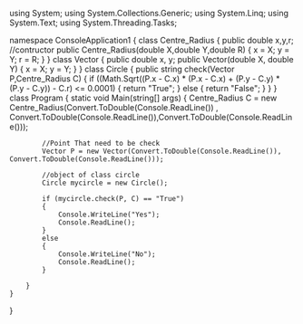 using System;
using System.Collections.Generic;
using System.Linq;
using System.Text;
using System.Threading.Tasks;

namespace ConsoleApplication1
{
    class Centre_Radius
    {
        public double x,y,r; 
    //contructor
    public Centre_Radius(double X,double Y,double R)
    {
        x = X; y = Y; r = R;
    }
    }
    class Vector
    {
        public double x, y;
        public Vector(double X, double Y)
        {
            x = X; y = Y;
        }
    }
    class Circle
    {
        public string check(Vector P,Centre_Radius C)
        {
            if ((Math.Sqrt((P.x - C.x) * (P.x - C.x) + (P.y - C.y) * (P.y - C.y)) - C.r) <= 0.0001)
            {
                return "True";
            }
            else
            {
                return "False";
            }
        }
    }
    class Program
    {
        static void Main(string[] args)
        {
            Centre_Radius C = new Centre_Radius(Convert.ToDouble(Console.ReadLine()) , Convert.ToDouble(Console.ReadLine()),Convert.ToDouble(Console.ReadLine()));
            
            //Point That need to be check
            Vector P = new Vector(Convert.ToDouble(Console.ReadLine()), Convert.ToDouble(Console.ReadLine()));

            //object of class circle
            Circle mycircle = new Circle();

            if (mycircle.check(P, C) == "True")
            {
                Console.WriteLine("Yes");
                Console.ReadLine();
            }
            else
            {
                Console.WriteLine("No");
                Console.ReadLine();
            }

        }
    }
}

